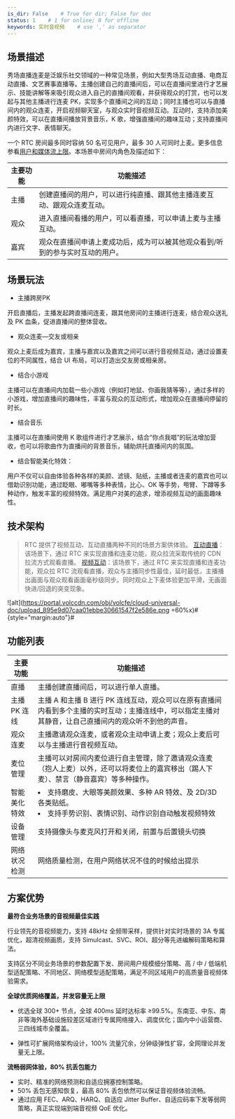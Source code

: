 ```yaml
---
is_dir: False    # True for dir; False for doc
status: 1    # 1 for online; 0 for offline
keywords: 实时音视频    # use ',' as separator
---
```


## 场景描述

秀场直播连麦是泛娱乐社交领域的一种常见场景，例如大型秀场互动直播、电商互动直播、文艺赛事直播等。主播创建自己的直播间后，可以在直播间里进行才艺展示、技能讲解等来吸引观众进入自己的直播间观看，并获得观众的打赏，也可以发起与其他主播进行连麦 PK，实现多个直播间之间的互动；同时主播也可以与直播间内的观众连麦，开启视频聊天室，与观众实时音视频互动。互动时，支持添加美颜特效，可以在直播间播放背景音乐，K 歌，增强直播间的趣味互动；支持直播间内进行文字、表情聊天。

一个 RTC 房间最多同时容纳 50 名可见用户，最多 30 人可同时上麦。更多信息参看[用户和媒体流上限](https://www.volcengine.com/docs/6348/257549)。本场景中房间内角色及描述如下：

|主要功能 |功能描述 |
|---|---|
|主播|创建直播间的用户，可以进行纯直播、跟其他主播连麦互动、跟观众连麦互动。|
|观众|进入直播间看播的用户，可以看直播，可以申请上麦与主播互动。|
| 嘉宾|观众在直播间申请上麦成功后，成为可以被其他观众看到/听到的参与实时互动的用户。|

## 场景玩法

- 主播跨房PK

开启直播后，主播发起跨直播间连麦，跟其他房间的主播进行连麦，结合观众送礼及 PK 血条，促进直播间的整体营收。

- 观众连麦—交友或相亲

观众上麦后成为嘉宾，主播与嘉宾以及嘉宾之间可以进行音视频互动，通过设置麦位的不同属性，结合 UI 布局，可以打造出交友房或相亲房。

- 结合小游戏

主播可以在直播间内加载一些小游戏（例如打地鼠、你画我猜等等），通过多样的小游戏，增加直播间的趣味性，丰富与观众的互动形式，增加观众在直播间停留的时长。

- 结合音乐

主播可以在直播间使用 K 歌组件进行才艺展示，结合“你点我唱”的玩法增加营收，也可以将歌曲作为直播间的背景音乐，辅助烘托直播间内的氛围。

- 结合智能美化特效：

用户不仅可以自由体验各种各样的美颜、滤镜、贴纸，主播或者连麦的嘉宾也可以借助识别功能，通过眨眼、嘟嘴等多种表情，比心、OK 等手势，甩臂、下蹲等多种动作，触发丰富的视频特效。满足用户对美的追求，增添视频互动的画面趣味性。

## 技术架构

> RTC 提供了视频互动、互动直播两种不同的场景方案供体验。
> [互动直播](152574)：该场景下，通过 RTC 来实现直播和连麦功能，观众拉流采取传统的 CDN 拉流方式观看直播。
> [视频互动](113691)：该场景下，通过 RTC 来实现直播和连麦功能，观众拉 RTC 流观看直播，观众与主播同步性最佳，延时最低，主播播出画面与观众观看画面毫秒级同步。同时观众上下麦体验更加平滑，无画面快进/回退的突变现象。


![alt](https://portal.volccdn.com/obj/volcfe/cloud-universal-doc/upload_895e9d07caa01ebbe30661547f2e586e.png =60%x)#{style="margin:auto"}#


## 功能列表

|主要功能 |功能描述 |
|---|---|
|直播 |主播创建直播间后，可以进行单人直播。 |
|主播 PK 连线 |主播 A 和主播 B 进行 PK 连线互动，观众可以在原有直播间内看到多个主播的实时互动；主播连线中，可以指定主播对其静音，让自己直播间内的观众听不到他的声音。 |
|观众连麦 |主播邀请观众连麦，或者观众主动申请上麦；观众上麦后可以与主播进行音视频互动。 |
|麦位管理 |主播可以对房间内麦位进行自主管理，除了邀请观众连麦（抱人上麦）以外，还可以将麦位上的嘉宾移出（踢人下麦）、禁言（静音嘉宾）等多种操作。 |
|智能美化特效 |<li>支持磨皮、大眼等美颜效果、多种 AR 特效、及 2D/3D 各类贴纸。</li><li>支持手势识别、表情识别、动作识别自动触发视频特效</li>|
|设备管理 |支持摄像头与麦克风打开和关闭，前置与后置镜头切换 |
|网络状况检测 |网络质量检测，在用户网络状况不佳的时候给出提示 |

## 方案优势



**最符合业务场景的音视频最佳实践**

行业领先的音视频能力，支持 48kHz 全频带采样，提供针对实时场景的 3A 专属优化，超清视频画质，支持 Simulcast、SVC、ROI、超分等先进编解码策略和算法。

支持区分不同业务场景的参数配置下发、房间用户规模细分策略、高 / 中 / 低端机型适配策略、不同地区、网络模型适配策略，满足不同区域用户的高质量音视频体验需求。

**全球优质网络覆盖，并发容量无上限**
	

* 优选全球 300+ 节点，全球 400ms 延时达标率 ≥99.5%。东南亚、中东、南非等海外基础设施较差区域进行专属网络接入、调度优化；国内中小运营商、三四线城市全覆盖。

* 弹性可扩展网络架构设计，100% 流量冗余，分钟级弹性扩容，全网理论并发量无上限。

**流畅弱网体验，80% 抗丢包能力**

* 实时、精准的网络预测和自适应拥塞控制策略。
* 50% 丢包无感知恢复，最高 80% 丢包依然可以保证音视频体验流畅。
* 通过应用 FEC、ARQ、HARQ、自适应 Jitter Buffer、自适应码率下发等弱网策略，真正实现端到端音视频 QoE 优化。
